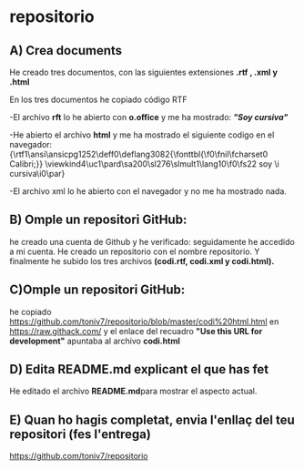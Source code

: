 # repositorio
A) Crea documents
-----------------
He creado tres documentos, con las siguientes extensiones **.rtf , .xml y .html**
                                                       
En los tres documentos he copiado código RTF 

-El archivo **rft** lo he abierto con **o.office** y me ha mostrado:
**_"Soy cursiva"_**

-He abierto el archivo **html** y me ha mostrado el siguiente codigo en el navegador:
{\rtf1\ansi\ansicpg1252\deff0\deflang3082{\fonttbl{\f0\fnil\fcharset0 Calibri;}} \viewkind4\uc1\pard\sa200\sl276\slmult1\lang10\f0\fs22 soy \i cursiva\i0\par}

-El archivo xml lo he abierto con el navegador y no me ha mostrado nada.


B) Omple un repositori GitHub:
------------------------------
he creado una cuenta de Github y he verificado:
seguidamente he accedido a mi cuenta.
He creado un repositorio con el nombre repositorio.
Y finalmente he subido los tres archivos **(codi.rtf, codi.xml y codi.html).**

C)Omple un repositori GitHub:
-----------------------------
he copiado https://github.com/toniv7/repositorio/blob/master/codi%20html.html en https://raw.githack.com/ y el enlace del recuadro **"Use this URL for development"** apuntaba al archivo **codi.html**

D) Edita README.md explicant el que has fet
--------------------------------------------
He editado el archivo **README.md**para mostrar el aspecto actual.

E) Quan ho hagis completat, envia l'enllaç del teu repositori (fes l'entrega)
-----------------------------------------------------------------------------
https://github.com/toniv7/repositorio
